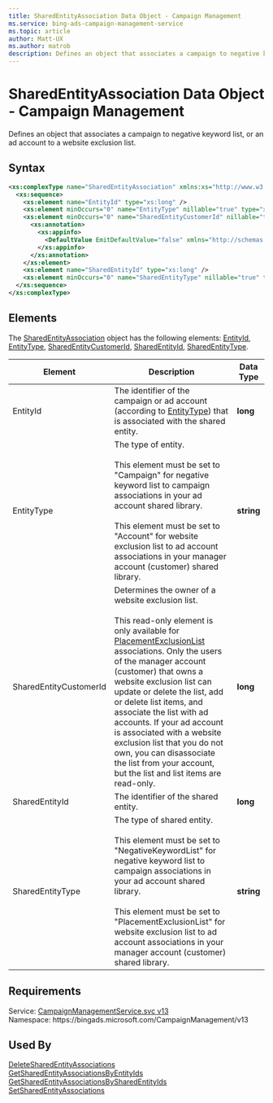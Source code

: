 ```yaml
---
title: SharedEntityAssociation Data Object - Campaign Management
ms.service: bing-ads-campaign-management-service
ms.topic: article
author: Matt-UX
ms.author: matrob
description: Defines an object that associates a campaign to negative keyword list, or an ad account to a website exclusion list.
---
```

# SharedEntityAssociation Data Object - Campaign Management
Defines an object that associates a campaign to negative keyword list, or an ad account to a website exclusion list.

## Syntax
```xml
<xs:complexType name="SharedEntityAssociation" xmlns:xs="http://www.w3.org/2001/XMLSchema">
  <xs:sequence>
    <xs:element name="EntityId" type="xs:long" />
    <xs:element minOccurs="0" name="EntityType" nillable="true" type="xs:string" />
    <xs:element minOccurs="0" name="SharedEntityCustomerId" nillable="true" type="xs:long">
      <xs:annotation>
        <xs:appinfo>
          <DefaultValue EmitDefaultValue="false" xmlns="http://schemas.microsoft.com/2003/10/Serialization/" />
        </xs:appinfo>
      </xs:annotation>
    </xs:element>
    <xs:element name="SharedEntityId" type="xs:long" />
    <xs:element minOccurs="0" name="SharedEntityType" nillable="true" type="xs:string" />
  </xs:sequence>
</xs:complexType>
```

## <a name="elements"></a>Elements

The [SharedEntityAssociation](sharedentityassociation.md) object has the following elements: [EntityId](#entityid), [EntityType](#entitytype), [SharedEntityCustomerId](#sharedentitycustomerid), [SharedEntityId](#sharedentityid), [SharedEntityType](#sharedentitytype).

|Element|Description|Data Type|
|-----------|---------------|-------------|
|<a name="entityid"></a>EntityId|The identifier of the campaign or ad account (according to [EntityType](#entitytype)) that is associated with the shared entity.|**long**|
|<a name="entitytype"></a>EntityType|The type of entity.<br/><br/>This element must be set to "Campaign" for negative keyword list to campaign associations in your ad account shared library.<br/><br/>This element must be set to "Account" for website exclusion list to ad account associations in your manager account (customer) shared library.|**string**|
|<a name="sharedentitycustomerid"></a>SharedEntityCustomerId|Determines the owner of a website exclusion list.<br/><br/>This read-only element is only available for [PlacementExclusionList](placementexclusionlist.md) associations. Only the users of the manager account (customer) that owns a website exclusion list can update or delete the list, add or delete list items, and associate the list with ad accounts. If your ad account is associated with a website exclusion list that you do not own, you can disassociate the list from your account, but the list and list items are read-only.|**long**|
|<a name="sharedentityid"></a>SharedEntityId|The identifier of the shared entity.|**long**|
|<a name="sharedentitytype"></a>SharedEntityType|The type of shared entity.<br/><br/>This element must be set to "NegativeKeywordList" for negative keyword list to campaign associations in your ad account shared library.<br/><br/>This element must be set to "PlacementExclusionList" for website exclusion list to ad account associations in your manager account (customer) shared library.|**string**|

## Requirements
Service: [CampaignManagementService.svc v13](https://campaign.api.bingads.microsoft.com/Api/Advertiser/CampaignManagement/v13/CampaignManagementService.svc)  
Namespace: https\://bingads.microsoft.com/CampaignManagement/v13  

## Used By
[DeleteSharedEntityAssociations](deletesharedentityassociations.md)  
[GetSharedEntityAssociationsByEntityIds](getsharedentityassociationsbyentityids.md)  
[GetSharedEntityAssociationsBySharedEntityIds](getsharedentityassociationsbysharedentityids.md)  
[SetSharedEntityAssociations](setsharedentityassociations.md)  
